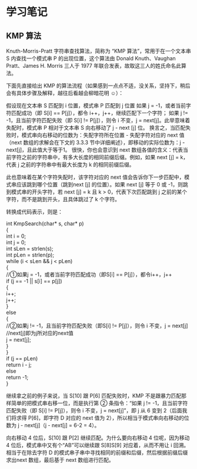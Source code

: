 # 学习笔记    

## KMP 算法    
Knuth-Morris-Pratt 字符串查找算法，简称为 “KMP 算法”，常用于在一个文本串 S 内查找一个模式串 P 的出现位置，这个算法由 Donald Knuth、Vaughan Pratt、James H. Morris 三人于 1977 年联合发表，故取这三人的姓氏命名此算法。

下面先直接给出 KMP 的算法流程（如果感到一点点不适，没关系，坚持下，稍后会有具体步骤及解释，越往后看越会柳暗花明 ☺）：

假设现在文本串 S 匹配到 i 位置，模式串 P 匹配到 j 位置
如果 j = -1，或者当前字符匹配成功（即 S[i] == P[j]），都令 i++，j++，继续匹配下一个字符；
如果 j != -1，且当前字符匹配失败（即 S[i] != P[j]），则令 i 不变，j = next[j]。此举意味着失配时，模式串 P 相对于文本串 S 向右移动了 j - next [j] 位。
换言之，当匹配失败时，模式串向右移动的位数为：失配字符所在位置 - 失配字符对应的 next 值（next 数组的求解会在下文的 3.3.3 节中详细阐述），即移动的实际位数为：j - next[j]，且此值大于等于1。
很快，你也会意识到 next 数组各值的含义：代表当前字符之前的字符串中，有多大长度的相同前缀后缀。例如，如果 next [j] = k，代表 j 之前的字符串中有最大长度为 k 的相同前缀后缀。

此也意味着在某个字符失配时，该字符对应的 next 值会告诉你下一步匹配中，模式串应该跳到哪个位置（跳到next [j] 的位置）。如果 next [j] 等于 0 或 -1，则跳到模式串的开头字符，若 next [j] = k 且 k > 0，代表下次匹配跳到 j 之前的某个字符，而不是跳到开头，且具体跳过了 k 个字符。

转换成代码表示，则是：


int KmpSearch(char* s, char* p)  
{  
    int i = 0;  
    int j = 0;  
    int sLen = strlen(s);  
    int pLen = strlen(p);  
    while (i < sLen && j < pLen)  
    {  
        //①如果j = -1，或者当前字符匹配成功（即S[i] == P[j]），都令i++，j++      
        if (j == -1 || s[i] == p[j])  
        {  
            i++;  
            j++;  
        }  
        else  
        {  
            //②如果j != -1，且当前字符匹配失败（即S[i] != P[j]），则令 i 不变，j = next[j]      
            //next[j]即为j所对应的next值        
            j = next[j];  
        }  
    }  
    if (j == pLen)  
        return i - j;  
    else  
        return -1;  
}  

继续拿之前的例子来说，当 S[10] 跟 P[6] 匹配失败时，KMP 不是跟暴力匹配那样简单的把模式串右移一位，而是执行第 ② 条指令：“如果 j != -1，且当前字符匹配失败（即 S[i] != P[j]），则令 i 不变，j = next[j]”，即 j 从 6 变到 2（后面我们将求得 P[6]，即字符 D 对应的 next 值为 2），所以相当于模式串向右移动的位数为 j - next[j]（j - next[j] = 6-2 = 4）。

向右移动 4 位后，S[10] 跟 P[2] 继续匹配。为什么要向右移动 4 位呢，因为移动 4 位后，模式串中又有个“AB”可以继续跟 S[8]S[9] 对应着，从而不用让 i 回溯。相当于在除去字符 D 的模式串子串中寻找相同的前缀和后缀，然后根据前缀后缀求出next 数组，最后基于 next 数组进行匹配。

